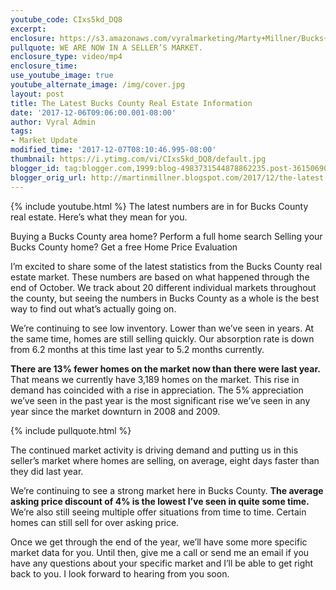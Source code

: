 ```yaml
---
youtube_code: CIxs5kd_DQ8
excerpt:
enclosure: https://s3.amazonaws.com/vyralmarketing/Marty+Millner/Bucks+County+Real+Estate+-+An+update+for+Bucks+County.mp4
pullquote: WE ARE NOW IN A SELLER’S MARKET.
enclosure_type: video/mp4
enclosure_time:
use_youtube_image: true
youtube_alternate_image: /img/cover.jpg
layout: post
title: The Latest Bucks County Real Estate Information
date: '2017-12-06T09:06:00.001-08:00'
author: Vyral Admin
tags:
- Market Update
modified_time: '2017-12-07T08:10:46.995-08:00'
thumbnail: https://i.ytimg.com/vi/CIxs5kd_DQ8/default.jpg
blogger_id: tag:blogger.com,1999:blog-4983731544878862235.post-3615069044828273946
blogger_orig_url: http://martinmillner.blogspot.com/2017/12/the-latest-bucks-county-real-estate.html
---
```

{% include youtube.html %}
The latest numbers are in for Bucks County real estate. Here’s what they mean for you.

Buying a Bucks County area home?  Perform a full home search
Selling your Bucks County home? Get a free Home Price Evaluation


I’m excited to share some of the latest statistics from the Bucks County real estate market. These numbers are based on what happened through the end of October. We track about 20 different individual markets throughout the county, but seeing the numbers in Bucks County as a whole is the best way to find out what’s actually going on.

We’re continuing to see low inventory. Lower than we’ve seen in years. At the same time, homes are still selling quickly. Our absorption rate is down from 6.2 months at this time last year to 5.2 months currently.

**There are 13% fewer homes on the market now than there were last year.** That means we currently have 3,189 homes on the market. This rise in demand has coincided with a rise in appreciation. The 5% appreciation we’ve seen in the past year is the most significant rise we’ve seen in any year since the market downturn in 2008 and 2009.

{% include pullquote.html %}

The continued market activity is driving demand and putting us in this seller’s market where homes are selling, on average, eight days faster than they did last year.

We’re continuing to see a strong market here in Bucks County. **The average asking price discount of 4% is the lowest I’ve seen in quite some time.** We’re also still seeing multiple offer situations from time to time. Certain homes can still sell for over asking price.

Once we get through the end of the year, we’ll have some more specific market data for you. Until then, give me a call or send me an email if you have any questions about your specific market and I’ll be able to get right back to you. I look forward to hearing from you soon.
